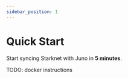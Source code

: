 ```yaml
---
sidebar_position: 1
---
```


# Quick Start

Start syncing Starknet with Juno in **5 minutes**.

TODO: docker instructions
